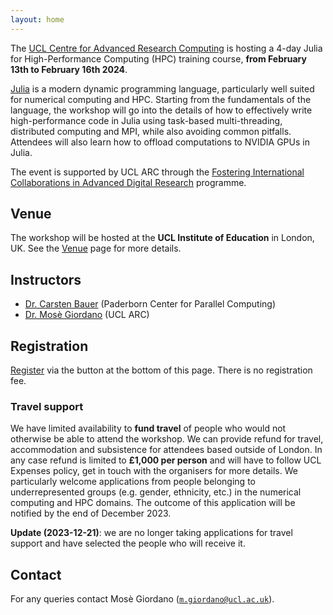 ```yaml
---
layout: home
---
```


The [UCL Centre for Advanced Research
Computing](https://www.ucl.ac.uk/advanced-research-computing) is hosting a 4-day
Julia for High-Performance Computing (HPC) training course, **from February 13th
to February 16th 2024**.

[Julia](https://julialang.org/) is a modern dynamic programming language,
particularly well suited for numerical computing and HPC.  Starting from the
fundamentals of the language, the workshop will go into the details of how to
effectively write high-performance code in Julia using task-based
multi-threading, distributed computing and MPI, while also avoiding common
pitfalls.  Attendees will also learn how to offload computations to NVIDIA GPUs
in Julia.

The event is supported by UCL ARC through the [Fostering International
Collaborations in Advanced Digital
Research](https://www.ucl.ac.uk/advanced-research-computing/fostering-international-collaborations-advanced-digital-research)
programme.

## Venue

The workshop will be hosted at the **UCL Institute of Education** in London, UK.
See the [Venue](venue) page for more details.

## Instructors

* [Dr. Carsten Bauer](instructors/carsten-bauer/) (Paderborn Center for Parallel Computing)
* [Dr. Mosè Giordano](instructors/mose-giordano/) (UCL ARC)

## Registration

[Register](https://buytickets.at/uclarc/1086021/r/ws) via the button at the bottom of
this page.  There is no registration fee.

### Travel support

We have limited availability to **fund travel** of people who would not otherwise
be able to attend the workshop.  We can provide refund for travel, accommodation
and subsistence for attendees based outside of London.  In any case refund is
limited to **£1,000 per person** and will have to follow UCL Expenses policy,
get in touch with the organisers for more details.  We particularly welcome
applications from people belonging to underrepresented groups (e.g. gender,
ethnicity, etc.) in the numerical computing and HPC domains.  The outcome of
this application will be notified by the end of December 2023.

**Update (2023-12-21)**: we are no longer taking applications for travel support
and have selected the people who will receive it.

## Contact

For any queries contact Mosè Giordano ([`m.giordano@ucl.ac.uk`](mailto:m.giordano@ucl.ac.uk)).
